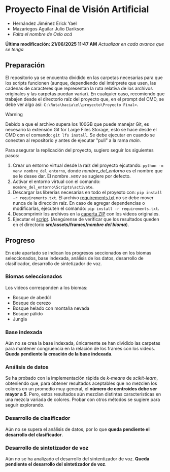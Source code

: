 # Proyecto Final de Visión Artificial
- Hernández Jiménez Erick Yael
- Mazariegos Aguilar Julio Darikson
- _Falta el nombre de Oslo acá_

**Última modificación: 21/06/2025 11:47 AM**
_Actualizar en cada avance que se tenga_

## Preparación
El repositorio ya se encuentra dividido en las carpetas necesarias para que los scripts funcionen (aunque, dependiendo del intérprete que usen, las cadenas de caracteres que representan la ruta relativa de los archivos originales y las carpetas puedan variar). En cualquier caso, recomiendo que trabajen desde el directorio raíz del proyecto que, en el prompt del CMD, se debe ver algo así: `C:\Ruta\hacia\el\proyecto\Proyecto Final>`.

> [!WARNING]
> Debido a que el archivo supera los 100GB que puede manejar Git, es necesario la extensión Git for Large Files Storage, esto se hace desde el CMD con el comando: `git lfs install`. Se debe ejecutar en cuando se conecten al repositorio y antes de ejecutar "pull" a la rama _main_.

Para asegurar la replicación del proyecto, sugiero seguir los siguientes pasos:
1. Crear un entorno virtual desde la raíz del proyecto ejcutando: `python -m venv nombre_del_entorno`, donde *nombre_del_entorno* es el nombre que se le desee dar. El nombre *.venv* se sugiere por defecto.
2. Activar el entorno virtual con el comando: `nombre_del_entorno\Scripts\activate`.
3. Descargar las librerías necesarias en todo el proyexto con: `pip install -r requirements.txt`. El archivo [requirements.txt](requirements.txt) no se debe mover nunca de la dirección raíz. En caso de agregar dependencias o modificarlas, ejecuten el comando: `pip install -r requirements.txt`.
4. Descomprimir los archivos en la [caperta ZIP](src/assets/original.zip) con los videos originales.
5. Ejecutar el [script](src/treatment/frame_extraction.py). (Asegúrense de verificar que los resultados queden en el directorio **src/assets/frames/_nombre del bioma_**).

## Progreso
En este apartado se indican los progresos seccionados en los biomas seleccionados, base indexada, análisis de los datos, desarrollo de clasificador, desarrollo de sintetizador de voz.

### Biomas seleccionados
Los videos corresponden a los biomas:
- Bosque de abedúl
- Bosque de cerezo
- Bosque helado con montaña nevada
- Bosque pálido
- Jungla

### Base indexada
Aún no se crea la base indexada, únicamente se han dividido las carpetas para mantener congruencia en la relación de los frames con los videos. **Queda pendiente la creación de la base indexada**.

### Análisis de datos
Se ha probado con la implementación rápida de _k-means_ de _scikit-learn_, obteniendo que, para obtener resultados aceptables que no mezclen los colores en un promedio muy general, el **número de centroides debe ser mayor a 5**. Pero, estos resultados aún mezclan distintas características en una mezcla variada de colores. Probar con otros métodos se sugiere para seguir explorando.

### Desarrollo de clasificador
Aún no se supera el análisis de datos, por lo que **queda pendiente el desarrollo del clasificador**.

### Desarrollo de sintetizador de voz
Aún no se ha analizado el desarrollo del sintentizador de voz. **Queda pendiente el desarrollo del sintetizador de voz**.